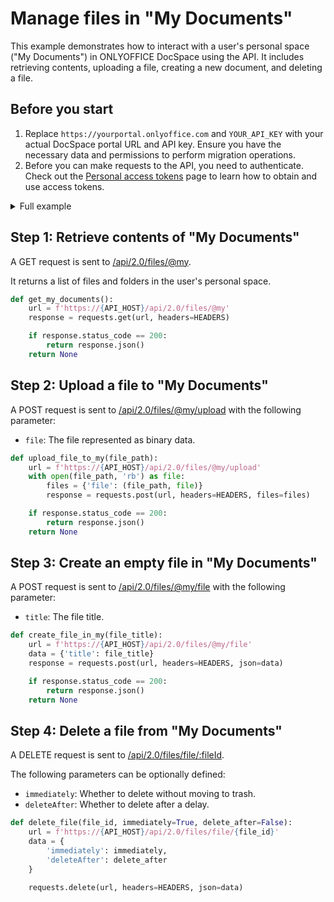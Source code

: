 # Manage files in "My Documents"

This example demonstrates how to interact with a user's personal space ("My Documents") in ONLYOFFICE DocSpace using the API. It includes retrieving contents, uploading a file, creating a new document, and deleting a file.

## Before you start

1. Replace `https://yourportal.onlyoffice.com` and `YOUR_API_KEY` with your actual DocSpace portal URL and API key. Ensure you have the necessary data and permissions to perform migration operations.
2. Before you can make requests to the API, you need to authenticate. Check out the [Personal access tokens](/docspace/api-backend/get-started/authentication/personal-access-tokens.md) page to learn how to obtain and use access tokens.

<details>
  <summary>Full example</summary>

``` py
import requests

# Set API base URL
API_HOST = 'yourportal.onlyoffice.com'
API_KEY = 'your_api_key'

# Headers with API key for authentication
HEADERS = {
    'Authorization': f'Bearer {API_KEY}'
}

# Step 1: Get "My Documents" contents
def get_my_documents():
    url = f'https://{API_HOST}/api/2.0/files/@my'
    response = requests.get(url, headers=HEADERS)

    if response.status_code == 200:
        return response.json()
    return None

# Step 2: Upload a file to "My Documents"
def upload_file_to_my(file_path):
    url = f'https://{API_HOST}/api/2.0/files/@my/upload'
    with open(file_path, 'rb') as file:
        files = {'file': (file_path, file)}
        response = requests.post(url, headers=HEADERS, files=files)

    if response.status_code == 200:
        return response.json()
    return None

# Step 3: Create an empty file in "My Documents"
def create_file_in_my(file_title):
    url = f'https://{API_HOST}/api/2.0/files/@my/file'
    data = {'title': file_title}
    response = requests.post(url, headers=HEADERS, json=data)

    if response.status_code == 200:
        return response.json()
    return None

# Step 4: Delete a file from "My Documents"
def delete_file(file_id, immediately=True, delete_after=False):
    url = f'https://{API_HOST}/api/2.0/files/file/{file_id}'
    data = {
        'immediately': immediately,
        'deleteAfter': delete_after
    }

    requests.delete(url, headers=HEADERS, json=data)

if __name__ == "__main__":
    get_my_documents()

    file_path = 'example.pdf'  # Replace with actual path to the file
    upload_file_to_my(file_path)

    file_title = 'NewDocument.docx'
    create_file_in_my(file_title)

    file_id = '123456'  # Replace with an actual file ID
    delete_file(file_id)
```

</details>

## Step 1: Retrieve contents of "My Documents"

A GET request is sent to [/api/2.0/files/@my](/docspace/api-backend/usage-api/get-my-folder).

It returns a list of files and folders in the user's personal space.

``` py
def get_my_documents():
    url = f'https://{API_HOST}/api/2.0/files/@my'
    response = requests.get(url, headers=HEADERS)

    if response.status_code == 200:
        return response.json()
    return None
```

## Step 2: Upload a file to "My Documents"

A POST request is sent to [/api/2.0/files/@my/upload](/docspace/api-backend/usage-api/upload-file-to-my) with the following parameter:

- `file`: The file represented as binary data.

``` py
def upload_file_to_my(file_path):
    url = f'https://{API_HOST}/api/2.0/files/@my/upload'
    with open(file_path, 'rb') as file:
        files = {'file': (file_path, file)}
        response = requests.post(url, headers=HEADERS, files=files)

    if response.status_code == 200:
        return response.json()
    return None
```

## Step 3: Create an empty file in "My Documents"

A POST request is sent to [/api/2.0/files/@my/file](/docspace/api-backend/usage-api/create-file-in-my-documents) with the following parameter:

- `title`: The file title.

``` py
def create_file_in_my(file_title):
    url = f'https://{API_HOST}/api/2.0/files/@my/file'
    data = {'title': file_title}
    response = requests.post(url, headers=HEADERS, json=data)

    if response.status_code == 200:
        return response.json()
    return None
```

## Step 4: Delete a file from "My Documents"

A DELETE request is sent to [/api/2.0/files/file/:fileId](/docspace/api-backend/usage-api/delete-file).

The following parameters can be optionally defined:

- `immediately`: Whether to delete without moving to trash.
- `deleteAfter`: Whether to delete after a delay.

``` py
def delete_file(file_id, immediately=True, delete_after=False):
    url = f'https://{API_HOST}/api/2.0/files/file/{file_id}'
    data = {
        'immediately': immediately,
        'deleteAfter': delete_after
    }

    requests.delete(url, headers=HEADERS, json=data)
```
